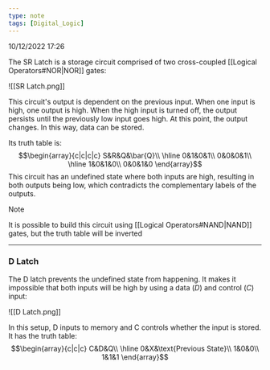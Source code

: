 ```yaml
---
type: note
tags: [Digital_Logic]
---
```

10/12/2022 17:26

  

The SR Latch is a storage circuit comprised of two cross-coupled [[Logical Operators#NOR|NOR]] gates:

![[SR Latch.png]]

This circuit's output is dependent on the previous input. When one input is high, one output is high. When the high input is turned off, the output persists until the previously low input goes high. At this point, the output changes. In this way, data can be stored.

Its truth table is:
$$\begin{array}{c|c|c|c}
S&R&Q&\bar{Q}\\
\hline
0&1&0&1\\
0&0&0&1\\
\hline
1&0&1&0\\
0&0&1&0
\end{array}$$
This circuit has an undefined state where both inputs are high, resulting in both outputs being low, which contradicts the complementary labels of the outputs.

>[!note]
>It is possible to build this circuit using [[Logical Operators#NAND|NAND]] gates, but the truth table will be inverted

---

### D Latch
The D latch prevents the undefined state from happening. It makes it impossible that both inputs will be high by using a data ($D$) and control ($C$) input:

![[D Latch.png]]

In this setup, D inputs to memory and C controls whether the input is stored. It has the truth table:
$$\begin{array}{c|c|c}
C&D&Q\\
\hline
0&X&\text{Previous State}\\
1&0&0\\
1&1&1
\end{array}$$
